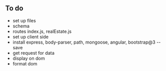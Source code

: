 ## To do

- set up files
- schema
- routes index.js, realEstate.js
- set up client side
- install express, body-parser, path, mongoose, angular, bootstrap@3 --save
- get request for data
- display on dom
- format dom
